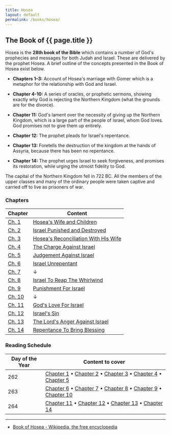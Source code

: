 ```yaml
---
title: Hosea
layout: default
permalink: /books/hosea/
---
```


## The Book of {{ page.title }}

Hosea is the **28th book of the Bible** which contains a number of God's prophecies and messages for both Judah and Israel. These are delivered by the prophet Hosea. A brief outline of the concepts presented in the Book of Hosea exist below.

* **Chapters 1–3:** Account of Hosea's marriage with Gomer which is a metaphor for the relationship with God and Israel.

* **Chapter 4-10:** A series of oracles, or prophetic sermons, showing exactly why God is rejecting the Northern Kingdom (what the grounds are for the divorce).

* **Chapter 11:** God's lament over the necessity of giving up the Northern Kingdom, which is a large part of the people of Israel, whom God loves. God promises not to give them up entirely.

* **Chapter 12:** The prophet pleads for Israel's repentance.

* **Chapter 13:** Foretells the destruction of the kingdom at the hands of Assyria, because there has been no repentance.

* **Chapter 14:** The prophet urges Israel to seek forgiveness, and promises its restoration, while urging the utmost fidelity to God.

The capital of the Northern Kingdom fell in 722 BC. All the members of the upper classes and many of the ordinary people were taken captive and carried off to live as prisoners of war.

### Chapters

| Chapter      | Content                              |
| ------------ | ------------------------------------ |
| [Ch. 1][1]   | [Hosea's Wife and Children][1] |
| [Ch. 2][2]   | [Israel Punished and Destroyed][2] |
| [Ch. 3][3]   | [Hosea's Reconciliation With His Wife][3] |
| [Ch. 4][4]   | [The Charge Against Israel][4] |
| [Ch. 5][5]   | [Judgement Against Israel][5] |
| [Ch. 6][6]   | [Israel Unrepentant][6] |
| [Ch. 7][7]   | ↓ |
| [Ch. 8][8]   | [Israel To Reap The Whirlwind][8] |
| [Ch. 9][9]   | [Punishment For Israel][9] |
| [Ch. 10][10] | ↓ |
| [Ch. 11][11] | [God's Love For Israel][11] |
| [Ch. 12][12] | [Israel's Sin][12] |
| [Ch. 13][13] | [The Lord's Anger Against Israel][13] |
| [Ch. 14][14] | [Repentance To Bring Blessing][14] |


### Reading Schedule

| Day of the Year | Content to cover                     |
| --------------- | ------------------------------------ |
| 262             | [Chapter 1][1] • [Chapter 2][2] • [Chapter 3][3] • [Chapter 4][4] • [Chapter 5][5] |
| 263             | [Chapter 6][6] • [Chapter 7][7] • [Chapter 8][8] • [Chapter 9][9] • [Chapter 10][10] |
| 264             | [Chapter 11][11] • [Chapter 12][12] • [Chapter 13][13] • [Chapter 14][14] |

---

* [Book of Hosea - Wikipedia, the free encyclopedia](https://en.wikipedia.org/wiki/Book_of_Hosea)

[1]: /books/hosea/chapter-1/
[2]: /books/hosea/chapter-2/
[3]: /books/hosea/chapter-3/
[4]: /books/hosea/chapter-4/
[5]: /books/hosea/chapter-5/
[6]: /books/hosea/chapter-6/
[7]: /books/hosea/chapter-7/
[8]: /books/hosea/chapter-8/
[9]: /books/hosea/chapter-9/
[10]: /books/hosea/chapter-10/
[11]: /books/hosea/chapter-11/
[12]: /books/hosea/chapter-12/
[13]: /books/hosea/chapter-13/
[14]: /books/hosea/chapter-14/
